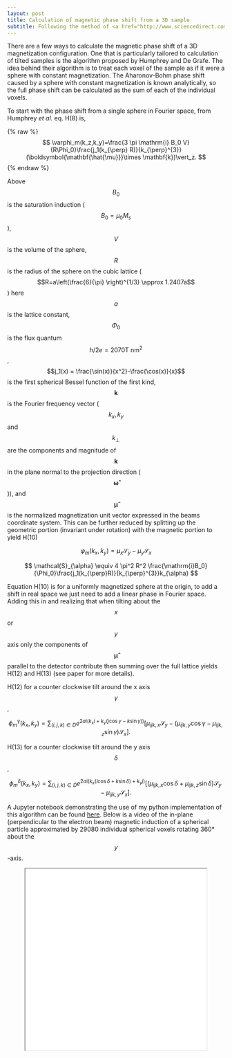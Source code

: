 ```yaml
---
layout: post
title: Calculation of magnetic phase shift from a 3D sample
subtitle: Following the method of <a href="http://www.sciencedirect.com/science/article/pii/S0304399113000764"> Humphrey <i>et al.</i></a>
---
```

<head>
<script type="text/javascript" async
src="//cdn.mathjax.org/mathjax/latest/MathJax.js?config=TeX-MML-AM_CHTML">
</script>
</head>

There are a few ways to calculate the magnetic phase shift of a 3D magnetization configuration. One that is particularly tailored to calculation of tilted samples is the algorithm proposed by Humphrey and De Grafe. The idea behind their algorithm is to treat each voxel of the sample as if it were a sphere with constant magnetization. The Aharonov-Bohm phase shift caused by a sphere with constant magnetization is known analytically, so the full phase shift can be calculated as the sum of each of the individual voxels.

To start with the phase shift from a single sphere in Fourier space, from Humphrey *et al.* eq. H(8) is,

{% raw %}
$$
\varphi_m(k_z,k_y)=\frac{3 \pi \mathrm{i} B_0 V}{R\Phi_0}\frac{j_1(k_{\perp} R)}{k_{\perp}^{3}}(\boldsymbol{\mathbf{\hat{\mu}}}\times \mathbf{k})\vert_z.
$$
{% endraw %}

Above $$B_0$$ is the saturation induction ($$B_0 = \mu_0 M_s$$), $$V$$ is the volume of the sphere, $$R$$ is the radius of the sphere on the cubic lattice ($$R=a\left(\frac{6}{\pi} \right)^{1/3} \approx 1.2407a$$) here $$a$$ is the lattice constant, $$\Phi_0$$ is the flux quantum $$h/2e = 2070 \text{T nm}^2$$, $$j_1(x) = \frac{\sin(x)}{x^2}-\frac{\cos(x)}{x}$$ is the first spherical Bessel function of the first kind, $$\mathbf{k}$$ is the Fourier frequency vector ($$k_x, k_y$$ and $$k_{\perp}$$ are the components and magnitude of $$\mathbf{k}$$ in the plane normal to the projection direction ($$\boldsymbol{\mathbf{\hat{\omega}}}$$)), and $$\boldsymbol{\mathbf{\hat{\mu}}}$$ is the normalized magnetization unit vector expressed in the beams coordinate system. This can be further reduced by splitting up the geometric portion (invariant under rotation) with the magnetic portion to yield H(10)

$$
\varphi_m(k_x,k_y)=\mu_x\mathcal{S}_y-\mu_y\mathcal{S}_x
$$

$$
\mathcal{S}_{\alpha} \equiv 4 \pi^2 R^2 \frac{\mathrm{i}B_0}{\Phi_0}\frac{j_1(k_{\perp}R)}{k_{\perp}^{3}}k_{\alpha}
$$

Equation H(10) is for a uniformly magnetized sphere at the origin, to add a shift in real space we just need to add a linear phase in Fourier space. Adding this in and realizing that when tilting about the $$x$$ or $$y$$ axis only the components of $$ \boldsymbol{\mathbf{\hat{\mu}}} $$ parallel to the detector contribute then summing over the full lattice yields H(12) and H(13) (see paper for more details).

H(12) for a counter clockwise tilt around the x axis $$ \gamma $$,

$$
\phi_m^{\gamma}(k_x,k_y) = \sum_{(i,j,k)\in D} e^{2 a \mathrm{i} (k_x i + k_y(j\cos{\gamma}-k \sin{\gamma}))}\left[ \mu_{ijk,x}\mathcal{S}_y-(\mu_{ijk,y}\cos{\gamma}-\mu_{ijk,z}\sin{\gamma})\mathcal{S}_x\right].
$$

H(13) for a counter clockwise tilt around the y axis $$\delta$$,

$$
\phi_m^{\delta}(k_x,k_y) = \sum_{(i,j,k)\in D} e^{2 a \mathrm{i} (k_x(i\cos{\delta} + k \sin{\delta}) + k_y j)}\left[ (\mu_{ijk,x}\cos{\delta} + \mu_{ijk,z}\sin{\delta})\mathcal{S}_y-\mu_{ijk,y}\mathcal{S}_x\right].
$$

A Jupyter notebook demonstrating the use of my python implementation of this algorithm can be found [here](https://github.com/jordanchess/LTEM_tools/blob/master/notebooks/Calculating%20A-B%20phase%20shift%20from%20a%203D%20magnetic%20sample.ipynb). Below is a video of the in-plane (perpendicular to the electron beam) magnetic induction of a spherical particle approximated by 29080 individual spherical voxels rotating 360° about the $$y$$-axis.

<figure class="video_container">
  <iframe src="../video/magnetized_sphere.webm" allowfullscreen="true" width="420" height="420"> </iframe>
</figure>
